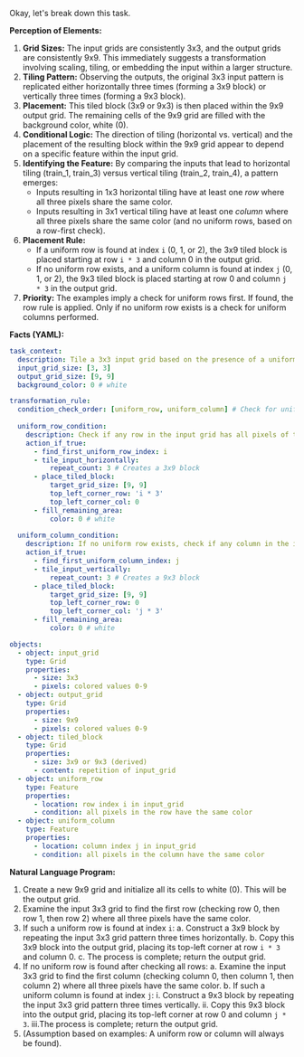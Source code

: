 Okay, let's break down this task.

**Perception of Elements:**

1.  **Grid Sizes:** The input grids are consistently 3x3, and the output grids are consistently 9x9. This immediately suggests a transformation involving scaling, tiling, or embedding the input within a larger structure.
2.  **Tiling Pattern:** Observing the outputs, the original 3x3 input pattern is replicated either horizontally three times (forming a 3x9 block) or vertically three times (forming a 9x3 block).
3.  **Placement:** This tiled block (3x9 or 9x3) is then placed within the 9x9 output grid. The remaining cells of the 9x9 grid are filled with the background color, white (0).
4.  **Conditional Logic:** The direction of tiling (horizontal vs. vertical) and the placement of the resulting block within the 9x9 grid appear to depend on a specific feature within the input grid.
5.  **Identifying the Feature:** By comparing the inputs that lead to horizontal tiling (train\_1, train\_3) versus vertical tiling (train\_2, train\_4), a pattern emerges:
    *   Inputs resulting in 1x3 horizontal tiling have at least one *row* where all three pixels share the same color.
    *   Inputs resulting in 3x1 vertical tiling have at least one *column* where all three pixels share the same color (and no uniform rows, based on a row-first check).
6.  **Placement Rule:**
    *   If a uniform row is found at index `i` (0, 1, or 2), the 3x9 tiled block is placed starting at row `i * 3` and column 0 in the output grid.
    *   If no uniform row exists, and a uniform column is found at index `j` (0, 1, or 2), the 9x3 tiled block is placed starting at row 0 and column `j * 3` in the output grid.
7.  **Priority:** The examples imply a check for uniform rows first. If found, the row rule is applied. Only if no uniform row exists is a check for uniform columns performed.

**Facts (YAML):**


```yaml
task_context:
  description: Tile a 3x3 input grid based on the presence of a uniform row or column, and place the tiled block within a 9x9 output grid padded with white.
  input_grid_size: [3, 3]
  output_grid_size: [9, 9]
  background_color: 0 # white

transformation_rule:
  condition_check_order: [uniform_row, uniform_column] # Check for uniform row first
  
  uniform_row_condition:
    description: Check if any row in the input grid has all pixels of the same color.
    action_if_true:
      - find_first_uniform_row_index: i
      - tile_input_horizontally: 
          repeat_count: 3 # Creates a 3x9 block
      - place_tiled_block:
          target_grid_size: [9, 9]
          top_left_corner_row: 'i * 3'
          top_left_corner_col: 0
      - fill_remaining_area:
          color: 0 # white
          
  uniform_column_condition:
    description: If no uniform row exists, check if any column in the input grid has all pixels of the same color.
    action_if_true:
      - find_first_uniform_column_index: j
      - tile_input_vertically: 
          repeat_count: 3 # Creates a 9x3 block
      - place_tiled_block:
          target_grid_size: [9, 9]
          top_left_corner_row: 0
          top_left_corner_col: 'j * 3'
      - fill_remaining_area:
          color: 0 # white

objects:
  - object: input_grid
    type: Grid
    properties:
      - size: 3x3
      - pixels: colored values 0-9
  - object: output_grid
    type: Grid
    properties:
      - size: 9x9
      - pixels: colored values 0-9
  - object: tiled_block
    type: Grid
    properties:
      - size: 3x9 or 9x3 (derived)
      - content: repetition of input_grid
  - object: uniform_row
    type: Feature
    properties:
      - location: row index i in input_grid
      - condition: all pixels in the row have the same color
  - object: uniform_column
    type: Feature
    properties:
      - location: column index j in input_grid
      - condition: all pixels in the column have the same color
```


**Natural Language Program:**

1.  Create a new 9x9 grid and initialize all its cells to white (0). This will be the output grid.
2.  Examine the input 3x3 grid to find the first row (checking row 0, then row 1, then row 2) where all three pixels have the same color.
3.  If such a uniform row is found at index `i`:
    a.  Construct a 3x9 block by repeating the input 3x3 grid pattern three times horizontally.
    b.  Copy this 3x9 block into the output grid, placing its top-left corner at row `i * 3` and column 0.
    c.  The process is complete; return the output grid.
4.  If no uniform row is found after checking all rows:
    a.  Examine the input 3x3 grid to find the first column (checking column 0, then column 1, then column 2) where all three pixels have the same color.
    b.  If such a uniform column is found at index `j`:
        i.  Construct a 9x3 block by repeating the input 3x3 grid pattern three times vertically.
        ii. Copy this 9x3 block into the output grid, placing its top-left corner at row 0 and column `j * 3`.
        iii.The process is complete; return the output grid.
5.  (Assumption based on examples: A uniform row or column will always be found).